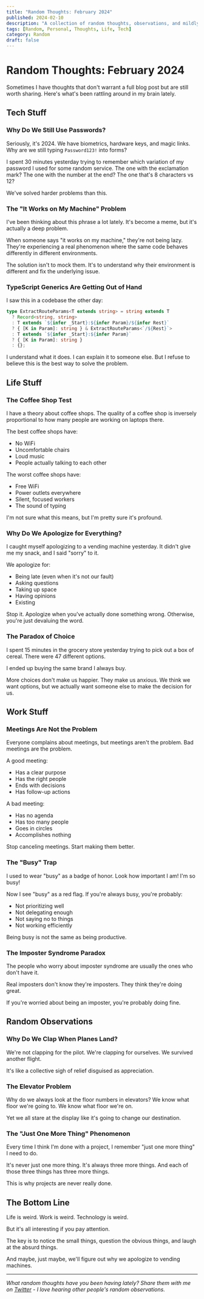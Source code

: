 ```yaml
---
title: "Random Thoughts: February 2024"
published: 2024-02-10
description: "A collection of random thoughts, observations, and mildly interesting things that crossed my mind this month."
tags: [Random, Personal, Thoughts, Life, Tech]
category: Random
draft: false
---
```


# Random Thoughts: February 2024

Sometimes I have thoughts that don't warrant a full blog post but are still worth sharing. Here's what's been rattling around in my brain lately.

## Tech Stuff

### Why Do We Still Use Passwords?
Seriously, it's 2024. We have biometrics, hardware keys, and magic links. Why are we still typing `Password123!` into forms?

I spent 30 minutes yesterday trying to remember which variation of my password I used for some random service. The one with the exclamation mark? The one with the number at the end? The one that's 8 characters vs 12?

We've solved harder problems than this.

### The "It Works on My Machine" Problem
I've been thinking about this phrase a lot lately. It's become a meme, but it's actually a deep problem.

When someone says "it works on my machine," they're not being lazy. They're experiencing a real phenomenon where the same code behaves differently in different environments.

The solution isn't to mock them. It's to understand why their environment is different and fix the underlying issue.

### TypeScript Generics Are Getting Out of Hand
I saw this in a codebase the other day:

```typescript
type ExtractRouteParams<T extends string> = string extends T
  ? Record<string, string>
  : T extends `${infer _Start}:${infer Param}/${infer Rest}`
  ? { [K in Param]: string } & ExtractRouteParams<`/${Rest}`>
  : T extends `${infer _Start}:${infer Param}`
  ? { [K in Param]: string }
  : {};
```

I understand what it does. I can explain it to someone else. But I refuse to believe this is the best way to solve the problem.

## Life Stuff

### The Coffee Shop Test
I have a theory about coffee shops. The quality of a coffee shop is inversely proportional to how many people are working on laptops there.

The best coffee shops have:
- No WiFi
- Uncomfortable chairs
- Loud music
- People actually talking to each other

The worst coffee shops have:
- Free WiFi
- Power outlets everywhere
- Silent, focused workers
- The sound of typing

I'm not sure what this means, but I'm pretty sure it's profound.

### Why Do We Apologize for Everything?
I caught myself apologizing to a vending machine yesterday. It didn't give me my snack, and I said "sorry" to it.

We apologize for:
- Being late (even when it's not our fault)
- Asking questions
- Taking up space
- Having opinions
- Existing

Stop it. Apologize when you've actually done something wrong. Otherwise, you're just devaluing the word.

### The Paradox of Choice
I spent 15 minutes in the grocery store yesterday trying to pick out a box of cereal. There were 47 different options.

I ended up buying the same brand I always buy.

More choices don't make us happier. They make us anxious. We think we want options, but we actually want someone else to make the decision for us.

## Work Stuff

### Meetings Are Not the Problem
Everyone complains about meetings, but meetings aren't the problem. Bad meetings are the problem.

A good meeting:
- Has a clear purpose
- Has the right people
- Ends with decisions
- Has follow-up actions

A bad meeting:
- Has no agenda
- Has too many people
- Goes in circles
- Accomplishes nothing

Stop canceling meetings. Start making them better.

### The "Busy" Trap
I used to wear "busy" as a badge of honor. Look how important I am! I'm so busy!

Now I see "busy" as a red flag. If you're always busy, you're probably:
- Not prioritizing well
- Not delegating enough
- Not saying no to things
- Not working efficiently

Being busy is not the same as being productive.

### The Imposter Syndrome Paradox
The people who worry about imposter syndrome are usually the ones who don't have it.

Real imposters don't know they're imposters. They think they're doing great.

If you're worried about being an imposter, you're probably doing fine.

## Random Observations

### Why Do We Clap When Planes Land?
We're not clapping for the pilot. We're clapping for ourselves. We survived another flight.

It's like a collective sigh of relief disguised as appreciation.

### The Elevator Problem
Why do we always look at the floor numbers in elevators? We know what floor we're going to. We know what floor we're on.

Yet we all stare at the display like it's going to change our destination.

### The "Just One More Thing" Phenomenon
Every time I think I'm done with a project, I remember "just one more thing" I need to do.

It's never just one more thing. It's always three more things. And each of those three things has three more things.

This is why projects are never really done.

## The Bottom Line

Life is weird. Work is weird. Technology is weird.

But it's all interesting if you pay attention.

The key is to notice the small things, question the obvious things, and laugh at the absurd things.

And maybe, just maybe, we'll figure out why we apologize to vending machines.

---

*What random thoughts have you been having lately? Share them with me on [Twitter](https://twitter.com/theoutlander) - I love hearing other people's random observations.*
